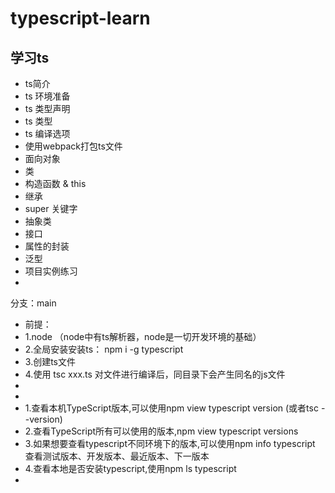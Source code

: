 # typescript-learn
## 学习ts
- ts简介
- ts 环境准备
- ts 类型声明
- ts 类型
- ts 编译选项
- 使用webpack打包ts文件
- 面向对象
- 类
- 构造函数 & this
- 继承
- super 关键字
- 抽象类
- 接口
- 属性的封装
- 泛型
- 项目实例练习
- 
分支：main

 * 前提：
 * 1.node （node中有ts解析器，node是一切开发环境的基础）
 * 2.全局安装安装ts： npm i -g typescript
 * 3.创建ts文件
 * 4.使用 tsc xxx.ts 对文件进行编译后，同目录下会产生同名的js文件
 *
 *
 * 1.查看本机TypeScript版本,可以使用npm view typescript version (或者tsc --version)
 * 2.查看TypeScript所有可以使用的版本,npm view typescript versions
 * 3.如果想要查看typescript不同环境下的版本,可以使用npm info typescript 查看测试版本、开发版本、最近版本、下一版本
 * 4.查看本地是否安装typescript,使用npm ls typescript
 *

